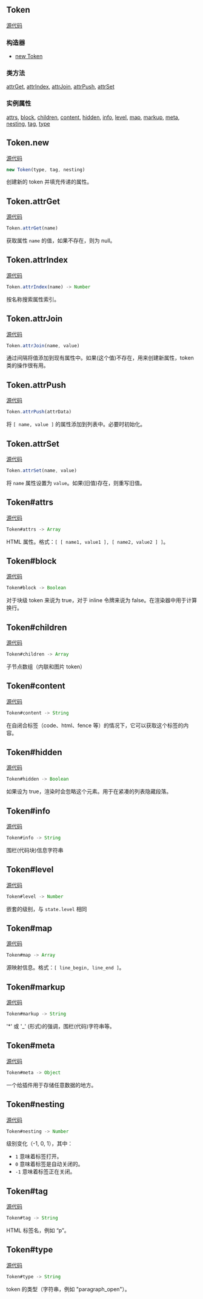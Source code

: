 ## Token

[源代码](https://github.com/markdown-it/markdown-it/blob/master/lib/token.js#L9)

### 构造器

*   [new Token](https://markdown-it.github.io/markdown-it/#Token.new "new Token (constructor)")

### 类方法
[attrGet](https://markdown-it.github.io/markdown-it/#Token.attrGet "Token.attrGet (class method)"), [attrIndex](https://markdown-it.github.io/markdown-it/#Token.attrIndex "Token.attrIndex (class method)"), [attrJoin](https://markdown-it.github.io/markdown-it/#Token.attrJoin "Token.attrJoin (class method)"), [attrPush](https://markdown-it.github.io/markdown-it/#Token.attrPush "Token.attrPush (class method)"), [attrSet](https://markdown-it.github.io/markdown-it/#Token.attrSet "Token.attrSet (class method)")

### 实例属性
[attrs](https://markdown-it.github.io/markdown-it/#Token.prototype.attrs "Token#attrs (instance property)"), [block](https://markdown-it.github.io/markdown-it/#Token.prototype.block "Token#block (instance property)"), [children](https://markdown-it.github.io/markdown-it/#Token.prototype.children "Token#children (instance property)"), [content](https://markdown-it.github.io/markdown-it/#Token.prototype.content "Token#content (instance property)"), [hidden](https://markdown-it.github.io/markdown-it/#Token.prototype.hidden "Token#hidden (instance property)"), [info](https://markdown-it.github.io/markdown-it/#Token.prototype.info "Token#info (instance property)"), [level](https://markdown-it.github.io/markdown-it/#Token.prototype.level "Token#level (instance property)"), [map](https://markdown-it.github.io/markdown-it/#Token.prototype.map "Token#map (instance property)"), [markup](https://markdown-it.github.io/markdown-it/#Token.prototype.markup "Token#markup (instance property)"), [meta](https://markdown-it.github.io/markdown-it/#Token.prototype.meta "Token#meta (instance property)"), [nesting](https://markdown-it.github.io/markdown-it/#Token.prototype.nesting "Token#nesting (instance property)"), [tag](https://markdown-it.github.io/markdown-it/#Token.prototype.tag "Token#tag (instance property)"), [type](https://markdown-it.github.io/markdown-it/#Token.prototype.type "Token#type (instance property)")

## Token.new

[源代码](https://github.com/markdown-it/markdown-it/blob/master/lib/token.js#L15)

```js
new Token(type, tag, nesting)
```

创建新的 token 并填充传递的属性。

## Token.attrGet

[源代码](https://github.com/markdown-it/markdown-it/blob/master/lib/token.js#L171)

```js
Token.attrGet(name)
```

获取属性 `name` 的值，如果不存在，则为 null。

## Token.attrIndex

[源代码](https://github.com/markdown-it/markdown-it/blob/master/lib/token.js#L121)

```js
Token.attrIndex(name) -> Number
```

按名称搜索属性索引。

## Token.attrJoin

[源代码](https://github.com/markdown-it/markdown-it/blob/master/lib/token.js#L186)

```js
Token.attrJoin(name, value)
```

通过间隔将值添加到现有属性中。如果(这个值)不存在，用来创建新属性，token 类的操作很有用。

## Token.attrPush

[源代码](https://github.com/markdown-it/markdown-it/blob/master/lib/token.js#L140)

```js
Token.attrPush(attrData)
```

将 `[ name, value ]` 的属性添加到列表中。必要时初始化。

## Token.attrSet

[源代码](https://github.com/markdown-it/markdown-it/blob/master/lib/token.js#L154)

```js
Token.attrSet(name, value)
```

将 `name` 属性设置为 `value`。如果(旧值)存在，则重写旧值。

## Token#attrs

[源代码](https://github.com/markdown-it/markdown-it/blob/master/lib/token.js#L35)

```js
Token#attrs -> Array
```

HTML 属性。格式：`[ [ name1, value1 ], [ name2, value2 ] ]`。

## Token#block

[源代码](https://github.com/markdown-it/markdown-it/blob/master/lib/token.js#L104)

```js
Token#block -> Boolean
```

对于块级 token 来说为 true，对于 inline 令牌来说为 false。在渲染器中用于计算换行。

## Token#children

[源代码](https://github.com/markdown-it/markdown-it/blob/master/lib/token.js#L67)

```js
Token#children -> Array
```

子节点数组（内联和图片 token）

## Token#content

[源代码](https://github.com/markdown-it/markdown-it/blob/master/lib/token.js#L75)

```js
Token#content -> String
```

在自闭合标签（code、html、fence 等）的情况下，它可以获取这个标签的内容。

## Token#hidden

[源代码](https://github.com/markdown-it/markdown-it/blob/master/lib/token.js#L112)

```js
Token#hidden -> Boolean
```

如果设为 true，渲染时会忽略这个元素。用于在紧凑的列表隐藏段落。

## Token#info

[源代码](https://github.com/markdown-it/markdown-it/blob/master/lib/token.js#L89)

```js
Token#info -> String
```

围栏(代码块)信息字符串

## Token#level

[源代码](https://github.com/markdown-it/markdown-it/blob/master/lib/token.js#L60)

```js
Token#level -> Number
```

嵌套的级别，与 `state.level` 相同

## Token#map

[源代码](https://github.com/markdown-it/markdown-it/blob/master/lib/token.js#L42)

```js
Token#map -> Array
```

源映射信息。格式：`[ line_begin, line_end ]`。

## Token#markup

[源代码](https://github.com/markdown-it/markdown-it/blob/master/lib/token.js#L82)

```js
Token#markup -> String
```

'\*' 或 '\_' (形式)的强调，围栏(代码)字符串等。

## Token#meta

[源代码](https://github.com/markdown-it/markdown-it/blob/master/lib/token.js#L96)

```js
Token#meta -> Object
```

一个给插件用于存储任意数据的地方。

## Token#nesting

[源代码](https://github.com/markdown-it/markdown-it/blob/master/lib/token.js#L53)

```js
Token#nesting -> Number
```

级别变化（-1, 0, 1），其中：
*   `1` 意味着标签打开。
*   `0` 意味着标签是自动关闭的。
*   `-1` 意味着标签正在关闭。

## Token#tag

[源代码](https://github.com/markdown-it/markdown-it/blob/master/lib/token.js#L28)

```js
Token#tag -> String
```

HTML 标签名，例如 “p”。

## Token#type

[源代码](https://github.com/markdown-it/markdown-it/blob/master/lib/token.js#L21)

```js
Token#type -> String
```

token 的类型（字符串，例如 "paragraph_open"）。